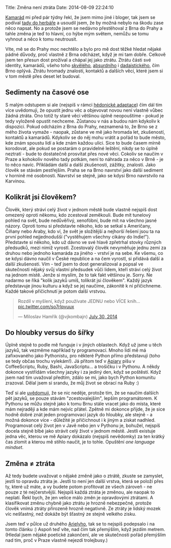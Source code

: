 Title: Změna není ztráta
Date: 2014-08-09 22:24:10

[Kamarád](https://www.twitter.com/petr_vacha) mi před pár týdny řekl, že jsem mimo jiné i bloger, tak jsem se podíval [tady do herbáře](http://honzajavorek.cz/archives) a usoudil jsem, že by možná nebylo na škodu zase něco napsat. No a protože jsem se nedávno přestěhoval z Brna do Prahy a tahle změna je teď to hlavní, co hýbe mým světem, nemůžu se tomu vyhnout a něco k tomu neutrousit.

Víte, mě se do Prahy moc nechtělo a bylo pro mě dost těžké hledat nějaké pádné důvody, proč vlastně z Brna odcházet, když je mi tam dobře. Celkově jsem ten přesun dost prožíval a chápal jej jako ztrátu. Ztrátu části své identity, kamarádů, všeho toho [skvělého](http://blog.storyous.com/kava-a-kavarny/tipy/nejlepsi-brnenske-kavarny/), [absurdního](https://www.facebook.com/brNOT) i [dadaistického](https://www.facebook.com/mestskapoezie), čím Brno oplývá. Ztrátu hromady znalostí, kontaktů a dalších věcí, které jsem si v tom městě přes deset let budoval.

## Sedimenty na časové ose

S malým odstupem si ale (nejspíš v rámci [hédonické adaptace](https://cs.wikipedia.org/wiki/H%C3%A9donick%C3%A1_adaptace)) čím dál tím více uvědomuji, že opustit jednu věc a objevovat novou není vlastně vůbec žádná ztráta. Ono totiž ty staré věci většinou úplně neopouštíme - pokud je tedy vyloženě opustit nechceme. Zůstanou v nás a budou nám kdykoliv k dispozici. Pokud odcházím z Brna do Prahy, neznamená to, že Brno se z mého života vymaže - naopak, zůstane ve mě jako hromada let, zkušeností, kontaktů a kamarádů. Kdykoliv se do něj mohu vrátit a pořád to bude město, kde znám spoustu lidí a kde znám každou ulici. Sice to bude časem mírně korodovat, ale pokud se postarám o pravidelné leštění, nikdy se to úplně neztratí - bude to dostatečně prosvítat přes nové věci. Cokoliv se naučím v Praze a kohokoliv nového tady potkám, není to náhrada za něco v Brně - je to něco navíc. Přikládám další a další zkušenosti, zážitky, znalosti. Jako člověk se stávám pestřejším. Praha se na Brno navrství jako další sediment v hornině mé osobnosti. Navrství se stejně, jako se kdysi Brno navrstvilo na Karvinou.

## Kolikrát jsi člověkem?

Člověk, který stráví celý život v jednom městě bude vlastně nejspíš dost omezený oproti někomu, kdo zcestoval zeměkouli. Bude mít tunelový pohled na svět, bude nedůvěřivý, xenofóbní, bude mít na všechno jasné názory. Oproti tomu si představte někoho, kdo se setkal s Američany, Číňany nebo Araby, kdo ví, že svět je složitější a nejhorší řešení jsou ta na první pohled nejjednodušší ("vystěhujem všechny cikány do Indie!"). Představte si někoho, kdo už dávno ve své hlavě zpřetrhal stovky různých předsudků, mezi nimiž vyrostl. Zcestovalý člověk nevyměňuje jednu zemi za druhou nebo jednoho kamaráda za jiného - vrství je na sebe. Ke všemu, co se kdysi dávno naučil v České republice a na čem vyrostl, si přidává další a další zkušenosti. Vím - teď jsem to dost generalizoval a popsal ve skutečnosti nějaký svůj vlastní předsudek vůči lidem, kteří stráví celý život na jednom místě. Jenže si myslím, že to tak fakt většinou je. Sorry. Ne nadarmo se říká "kolik jazyků umíš, tolikrát jsi člověkem". Každý jazyk představuje jinou kulturu a když se jej naučíme, zákonitě k ní přičichneme. Každé takové přičichnutí je potom další vrstvou.

<blockquote class="twitter-tweet" lang="en"><p>Rozdíl v myšlení, když používate JEDNU nebo VÍCE knih... <a href="http://t.co/so7rIpvuux">pic.twitter.com/so7rIpvuux</a></p>&mdash; Miloslav Hamřík (@vjkombajn) <a href="https://twitter.com/vjkombajn/statuses/494415939128283136">July 30, 2014</a></blockquote>

## Do hloubky versus do šířky

Úplně stejně to podle mě funguje i v jiných oblastech. Když už jsme u těch jazyků, tak vezměme například ty programovací. Mnoho lidí mě má zafixovaného jako Pythonistu, pro některé Python přímo představuji (toho se tedy občas trochu vylekám!). Já přitom teď v [Apiary](http://apiary.io/) píšu v CoffeeScriptu, Ruby, Bashi, JavaScriptu... a trošičku i v Pythonu. A někdy dokonce vystřídám všechny jazyky i za jediný den, když se poštěstí. Když jsem nad tím uvažoval předtím, zdálo se mi, jako bych Python komunitu zrazoval. Dělal jsem si srandu, že můj život se obrací na Ruby :)

Teď si ale [uvědomuji]({filename}/2014-05-29_proc-python.md), že se nic neděje, protože tím, že se naučím dalších pět jazyků, se pouze stávám "zcestovalejším", lepším programátorem. K Pythonu se můžu stejně jako k tomu Brnu stále vracet jako do místa, které mám nejraději a kde mám nejvíc přátel. Zpětně mi dokonce přijde, že je sice hodně dobré znát jeden programovací jazyk do hloubky, ale stejně - a možná dokonce více - důležité je přičichnout i k jiným a získat nadhled. Programovat celý život jen v Javě nebo jen v Pythonu je, bohužel, nejspíš docela stejně blbé jako strávit celý život v jednom městě. Jestli existuje jedna věc, kterou ve mě Apiary dokázalo (nejspíš nevědomky) za ten krátký čas zlomit a kterou mě stihlo naučit, je to tohle. Opuštění *one language mindset*.

## Změna ≠ ztráta

Až tedy budete uvažovat o nějaké změně jako o ztrátě, zkuste se zamyslet, jestli to opravdu ztráta je. Jestli to není jen další vrstva, která se položí přes ty, které už máte, a vy budete potom profitovat ze všech zároveň - ne pouze z té nejčerstvější. Nejspíš každá ztráta je změnou, ale naopak to neplatí. Řekl bych, že jen velice málo změn je opravdovými ztrátami. A klasifikovat změnu chybně jako ztrátu je hrozně nebezpečné, protože člověk vnímá ztráty přirozeně hrozně negativně. Ze ztráty je lidský mozek víc nešťastný, než dokáže být šťastný ze stejně velkého zisku.

Jsem teď v půlce už druhého [Arielyho](https://en.wikipedia.org/wiki/Dan_Ariely#Books_2), tak se to nejspíš podepsalo i na tomto článku :) Aspoň teď víte, nad čím tak přemýšlím, když jezdím metrem. (Hledal jsem nějaké poetické zakončení, ale ve skutečnosti pořád přemýšlím nad tím, proč v Praze vlastně nejezdí trolejbusy.)
